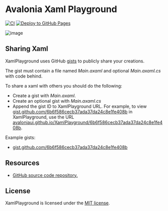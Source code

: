 # Avalonia Xaml Playground

[![CI](https://github.com/AvaloniaUI/XamlPlayground/actions/workflows/build.yml/badge.svg)](https://github.com/AvaloniaUI/XamlPlayground/actions/workflows/build.yml)
[![Deploy to GitHub Pages](https://github.com/AvaloniaUI/XamlPlayground/actions/workflows/pages.yml/badge.svg)](https://github.com/AvaloniaUI/XamlPlayground/actions/workflows/pages.yml)

![image](https://user-images.githubusercontent.com/2297442/152438665-9e2e9e54-c461-4978-915b-31101dcaace0.png)

## Sharing Xaml

XamlPlayground uses GitHub [gists](https://gist.github.com/) to publicly share your creations.

The gist must contain a file named *Main.axaml* and optional *Main.axaml.cs* with code behind. 

To share a xaml with others you should do the following:
* Create a gist with *Main.axaml*.
* Create an optional gist with *Main.axaml.cs*
* Append the gist ID to XamlPlayground URL. For example, to view [gist.github.com/6b6f586cecb37ada37da24c8e1fe408b](https://gist.github.com/6b6f586cecb37ada37da24c8e1fe408b) in XamlPlayground, use the URL [avaloniaui.github.io/XamlPlayground/6b6f586cecb37ada37da24c8e1fe408b](https://avaloniaui.github.io/XamlPlayground/6b6f586cecb37ada37da24c8e1fe408b).

Example gists:

* [gist.github.com/6b6f586cecb37ada37da24c8e1fe408b](https://gist.github.com/6b6f586cecb37ada37da24c8e1fe408b)

## Resources

* [GitHub source code repository.](https://github.com/AvaloniaUI/XamlPlayground)

## License

XamlPlayground is licensed under the [MIT license](LICENSE.md).
